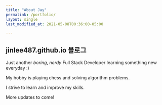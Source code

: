 ```yaml
---
title: "About Jay"
permalink: /portfolio/
layout: single
last_modified_at: 2021-05-08T00:36:00-05:00

---
```


## jinlee487.github.io 블로그

Just another *boring*, *nerdy* Full Stack Developer learning something new everyday :)

My hobby is playing chess and solving algorithm problems.

I strive to learn and improve my skills. 

More updates to come!